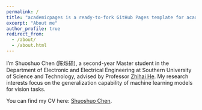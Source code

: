 ```yaml
---
permalink: /
title: "academicpages is a ready-to-fork GitHub Pages template for academic personal websites"
excerpt: "About me"
author_profile: true
redirect_from: 
  - /about/
  - /about.html
---
```


I’m Shuoshuo Chen (陈烁硕), a second-year Master student in the Department of Electronic and Electrical Engineering at Southern University of Science and Technology, advised by Professor [Zhihai He](https://www.sustech.edu.cn/en/faculties/zhihaihe.html). My research interests focus on the generalization capability of machine learning models for vision tasks.

You can find my CV here: [Shuoshuo Chen](../files/ShuoshuoChen_CV.pdf).

